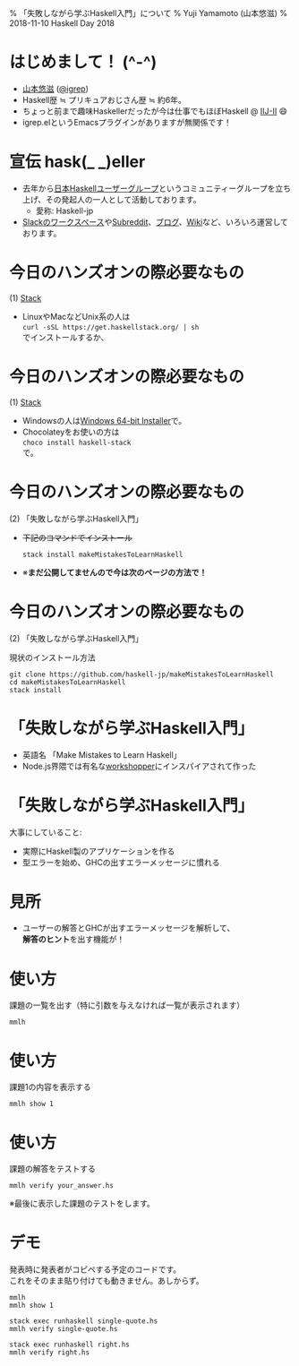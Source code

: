 % 「失敗しながら学ぶHaskell入門」について
% Yuji Yamamoto (山本悠滋)
% 2018-11-10 Haskell Day 2018


# はじめまして！ (\^-\^)

- [山本悠滋](https://twitter.com/igrep) ([\@igrep](https://twitter.com/igrep))
- Haskell歴 ≒ プリキュアおじさん歴 ≒ 約6年。
- ちょっと前まで趣味Haskellerだったが今は仕事でもほぼHaskell @ [IIJ-II](https://www.iij-ii.co.jp/) 😄
- igrep.elというEmacsプラグインがありますが無関係です！

# 宣伝 hask(\_ \_)eller

- 去年から[日本Haskellユーザーグループ](https://haskell.jp/)というコミュニティーグループを立ち上げ、その発起人の一人として活動しております。
    - 愛称: Haskell-jp
- [Slackのワークスペース](https://haskell-jp.slack.com/)や[Subreddit](https://www.reddit.com/r/haskell_jp/)、[ブログ](https://haskell.jp/)、[Wiki](http://wiki.haskell.jp/)など、いろいろ運営しております。

# 今日のハンズオンの際必要なもの

\(1\) [Stack](https://docs.haskellstack.org/en/stable/README/)

- LinuxやMacなどUnix系の人は  
  `curl -sSL https://get.haskellstack.org/ | sh`  
  でインストールするか、

# 今日のハンズオンの際必要なもの

\(1\) [Stack](https://docs.haskellstack.org/en/stable/README/)

- Windowsの人は[Windows 64-bit Installer](https://get.haskellstack.org/stable/windows-x86_64-installer.exe)で。
- Chocolateyをお使いの方は  
  `choco install haskell-stack`  
  で。

# 今日のハンズオンの際必要なもの

\(2\) 「失敗しながら学ぶHaskell入門」

- ~~下記のコマンドでインストール~~  
  ```
  stack install makeMistakesToLearnHaskell
  ```
- ※**まだ公開してませんので今は次のページの方法で！**

<!--
TODO: 公開後、正しい方法に差し替え
-->

# 今日のハンズオンの際必要なもの

\(2\) 「失敗しながら学ぶHaskell入門」

現状のインストール方法

```
git clone https://github.com/haskell-jp/makeMistakesToLearnHaskell
cd makeMistakesToLearnHaskell
stack install
```

# 「失敗しながら学ぶHaskell入門」

- 英語名 「Make Mistakes to Learn Haskell」
- Node.js界隈では有名な[workshopper](https://github.com/workshopper/workshopper)にインスパイアされて作った

# 「失敗しながら学ぶHaskell入門」

大事にしていること:

- 実際にHaskell製のアプリケーションを作る
- 型エラーを始め、GHCの出すエラーメッセージに慣れる

# 見所

- ユーザーの解答とGHCが出すエラーメッセージを解析して、  
  **解答のヒント**を出す機能が！

# 使い方

課題の一覧を出す（特に引数を与えなければ一覧が表示されます）

```
mmlh
```

# 使い方

課題1の内容を表示する

```
mmlh show 1
```

# 使い方

課題の解答をテストする

```
mmlh verify your_answer.hs
```

※最後に表示した課題のテストをします。

# デモ

発表時に発表者がコピペする予定のコードです。  
これをそのまま貼り付けても動きません。あしからず。

```
mmlh
mmlh show 1

stack exec runhaskell single-quote.hs
mmlh verify single-quote.hs

stack exec runhaskell right.hs
mmlh verify right.hs
```
